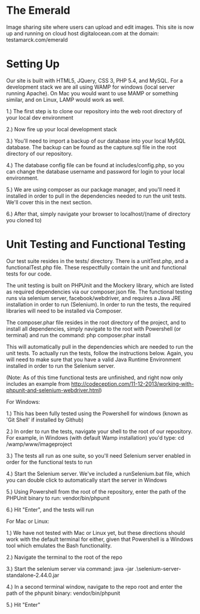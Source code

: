 The Emerald
============

Image sharing site where users can upload and edit images.  This site is now up and running on cloud host digitalocean.com at the domain:     testamarck.com/emerald



Setting Up
============

Our site is built with HTML5, JQuery, CSS 3, PHP 5.4, and MySQL.  For a development stack we are all using WAMP for windows (local server running Apache).  On Mac you would want to use MAMP or something similar, and on Linux, LAMP would work as well.

1.)  The first step is to clone our repository into the web root directory of your local dev environment

2.)  Now fire up your local development stack

3.)  You'll need to import a backup of our database into your local MySQL database.  The backup can be found as the capture.sql file in the root directory of our repository.  

4.)  The database config file can be found at includes/config.php, so you can change the database username and password for login to your local environment.  

5.)  We are using composer as our package manager, and you'll need it installed in order to pull in the dependencies needed to run the unit tests.  We'll cover this in the next section.

6.)  After that, simply navigate your browser to localhost/(name of directory you cloned to)

Unit Testing and Functional Testing
====================================

Our test suite resides in the tests/ directory.  There is a unitTest.php, and a functionalTest.php file.  These respectfully contain the unit and functional tests for our code.  

The unit testing is built on PHPUnit and the Mockery library, which are listed as required dependencies via our composer.json file.  The functional testing runs via selenium server, facebook/webdriver, and requires a Java JRE installation in order to run (Selenium). In order to run the tests, the required libraries will need to be installed via Composer.  

The composer.phar file resides in the root directory of the project, and to install all dependencies, simply navigate to the root with Powershell (or terminal) and run the command: 
php composer.phar install

This will automatically pull in the dependencies which are needed to run the unit tests.  To actually run the tests, follow the instructions below. Again, you will need to make sure that you have a valid Java Runtime Environment installed in order to run the Selenium server.

(Note: As of this time functional tests are unfinished, and right now only includes an example from http://codeception.com/11-12-2013/working-with-phpunit-and-selenium-webdriver.html)

For Windows:

1.)  This has been fully tested using the Powershell for windows (known as 'Git Shell' if installed by Github)  

2.) In order to run the tests, navigate your shell to the root of our repository.  For example, in Windows (with default Wamp installation) you'd type: 
cd /wamp/www/imageproject

3.) The tests all run as one suite, so you'll need Selenium server enabled in order for the functional tests to run 

4.) Start the Selenium server.  We've included a runSelenium.bat file, which you can double click to automatically start the server in Windows

5.) Using Powershell from the root of the repository, enter the path of the PHPUnit binary to run:  vendor/bin/phpunit

6.) Hit "Enter", and the tests will run

For Mac or Linux:

1.)  We have not tested with Mac or Linux yet, but these directions should work with the default terminal for either, given that Powershell is a Windows tool which emulates the Bash functionality.

2.)  Navigate the terminal to the root of the repo

3.)  Start the selenium server via command: 
java -jar .\selenium-server-standalone-2.44.0.jar

4.)  In a second terminal window, navigate to the repo root and enter the path of the phpunit binary: vendor/bin/phpunit

5.)  Hit "Enter"
